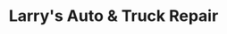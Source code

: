 ---
title: "Larry's Auto & Truck Repair"
url: /mississauga/larrys-auto-und-truck-repair/
shop: Autowerkstatt
---